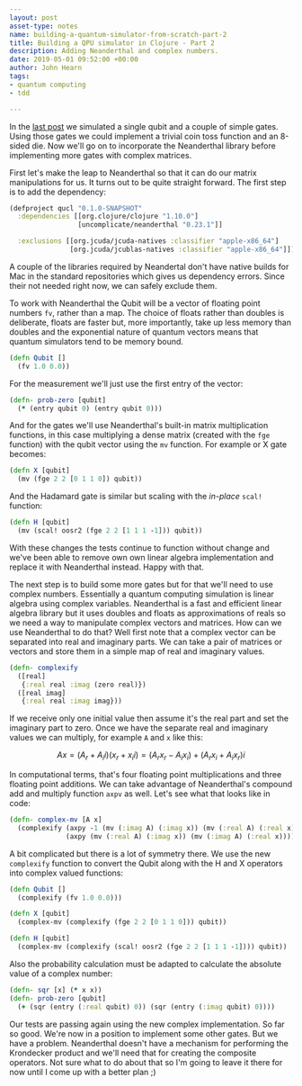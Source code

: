 ```yaml
---
layout: post
asset-type: notes
name: building-a-quantum-simulator-from-scratch-part-2
title: Building a QPU simulator in Clojure - Part 2
description: Adding Neanderthal and complex numbers.
date: 2019-05-01 09:52:00 +00:00
author: John Hearn
tags:
- quantum computing
- tdd

---
```


In the [last post](building-a-qpu-simulator-in-clojure-part-1) we simulated a single qubit and a couple of simple gates. Using those gates we could implement a trivial coin toss function and an 8-sided die. Now we'll go on to incorporate the Neanderthal library before implementing more gates with complex matrices.

First let's make the leap to Neanderthal so that it can do our matrix manipulations for us. It turns out to be quite straight forward. The first step is to add the dependency:

```clojure
(defproject qucl "0.1.0-SNAPSHOT"
  :dependencies [[org.clojure/clojure "1.10.0"]
                 [uncomplicate/neanderthal "0.23.1"]]

  :exclusions [[org.jcuda/jcuda-natives :classifier "apple-x86_64"]
               [org.jcuda/jcublas-natives :classifier "apple-x86_64"]])
```

A couple of the libraries required by Neandertal don't have native builds for Mac in the standard repositories which gives us dependency errors. Since their not needed right now, we can safely exclude them.

To work with Neanderthal the Qubit will be a vector of floating point numbers `fv`, rather than a map. The choice of floats rather than doubles is deliberate, floats are faster but, more importantly, take up less memory than doubles and the exponential nature of quantum vectors means that quantum simulators tend to be memory bound.

```clojure
(defn Qubit []
  (fv 1.0 0.0))
```

For the measurement we'll just use the first entry of the vector:

```clojure
(defn- prob-zero [qubit]
  (* (entry qubit 0) (entry qubit 0)))
```

And for the gates we'll use Neanderthal's built-in matrix multiplication functions, in this case multiplying a dense matrix (created with the `fge` function) with the qubit vector using the `mv` function. For example or X gate becomes:

```clojure
(defn X [qubit]
  (mv (fge 2 2 [0 1 1 0]) qubit))
```

And the Hadamard gate is similar but scaling with the *in-place* `scal!` function:

```clojure
(defn H [qubit]
  (mv (scal! oosr2 (fge 2 2 [1 1 1 -1])) qubit))
```

With these changes the tests continue to function without change and we've been able to remove own own linear algebra implementation and replace it with Neanderthal instead. Happy with that.

The next step is to build some more gates but for that we'll need to use complex numbers. Essentially a quantum computing simulation is linear algebra using complex variables. Neanderthal is a fast and efficient linear algebra library but it uses doubles and floats as approximations of reals so we need a way to manipulate complex vectors and matrices. How can we use Neanderthal to do that? Well first note that a complex vector can be separated into real and imaginary parts. We can take a pair of matrices or vectors and store them in a simple map of real and imaginary values.

```clojure
(defn- complexify
  ([real]
   {:real real :imag (zero real)})
  ([real imag]
   {:real real :imag imag}))
```

 If we receive only one initial value then assume it's the real part and set the imaginary part to zero. Once we have the separate real and imaginary values we can multiply, for example `A` and `x` like this:

$$
A x = (A_r + A_i i)(x_r + x_i i)
= (A_r x_r - A_i x_i) + (A_r x_i + A_i x_r) i
$$

In computational terms, that's four floating point multiplications and three floating point additions. We can take advantage of Neanderthal's compound add and multiply function `axpv` as well. Let's see what that looks like in code:

```clojure
(defn- complex-mv [A x]
  (complexify (axpy -1 (mv (:imag A) (:imag x)) (mv (:real A) (:real x)))
              (axpy (mv (:real A) (:imag x)) (mv (:imag A) (:real x)))))
```

A bit complicated but there is a lot of symmetry there. We use the new `complexify` function to convert the Qubit along with the H and X operators into complex valued functions:

```clojure
(defn Qubit []
  (complexify (fv 1.0 0.0)))

(defn X [qubit]
  (complex-mv (complexify (fge 2 2 [0 1 1 0])) qubit))

(defn H [qubit]
  (complex-mv (complexify (scal! oosr2 (fge 2 2 [1 1 1 -1]))) qubit))
```

Also the probability calculation must be adapted to calculate the absolute value of a complex number:

```clojure
(defn- sqr [x] (* x x))
(defn- prob-zero [qubit]
  (+ (sqr (entry (:real qubit) 0)) (sqr (entry (:imag qubit) 0))))
```

Our tests are passing again using the new complex implementation. So far so good. We're now in a position to implement some other gates. But we have a problem. Neanderthal doesn't have a mechanism for performing the Krondecker product and we'll need that for creating the composite operators. Not sure what to do about that so I'm going to leave it there for now until I come up with a better plan ;)


[Quko]: https://github.com/johnhearn/quko